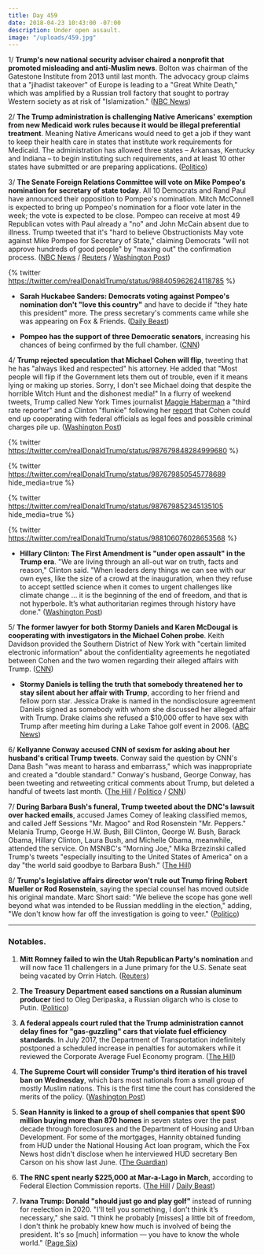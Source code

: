 ```yaml
---
title: Day 459
date: 2018-04-23 10:43:00 -07:00
description: Under open assault.
image: "/uploads/459.jpg"
---
```


1/ **Trump's new national security adviser chaired a nonprofit that promoted misleading and anti-Muslim news**. Bolton was chairman of the Gatestone Institute from 2013 until last month. The advocacy group claims that a "jihadist takeover" of Europe is leading to a "Great White Death," which was amplified by a Russian troll factory that sought to portray Western society as at risk of "Islamization." ([NBC News](https://www.nbcnews.com/politics/white-house/john-bolton-chaired-anti-muslim-think-tank-n868171))

2/ **The Trump administration is challenging Native Americans' exemption from new Medicaid work rules because it would be illegal preferential treatment**. Meaning Native Americans would need to get a job if they want to keep their health care in states that institute work requirements for Medicaid. The administration has allowed three states – Arkansas, Kentucky and Indiana – to begin instituting such requirements, and at least 10 other states have submitted or are preparing applications. ([Politico](https://www.politico.com/story/2018/04/22/trump-native-americans-historical-standing-492794))

3/ **The Senate Foreign Relations Committee will vote on Mike Pompeo's nomination for secretary of state today**. All 10 Democrats and Rand Paul have announced their opposition to Pompeo's nomination. Mitch McConnell is expected to bring up Pompeo's nomination for a floor vote later in the week; the vote is expected to be close. Pompeo can receive at most 49 Republican votes with Paul already a "no" and John McCain absent due to illness. Trump tweeted that it's "hard to believe Obstructionists May vote against Mike Pompeo for Secretary of State," claiming Democrats "will not approve hundreds of good people" by "maxing out" the confirmation process. ([NBC News](https://www.nbcnews.com/politics/congress/critical-week-mike-pompeo-rocky-path-senate-confirmation-n867891) / [Reuters](https://www.reuters.com/article/us-usa-trump-pompeo-explainer/in-bumpy-road-to-confirmation-pompeo-faces-committee-vote-idUSKBN1HT0IH) / [Washington Post](https://www.washingtonpost.com/politics/white-house-officials-urge-democrats-to-reconsider-support-for-pompeo-ahead-of-monday-committee-vote/2018/04/23/59841c5e-46ef-11e8-8b5a-3b1697adcc2a_story.html))

{% twitter https://twitter.com/realDonaldTrump/status/988405962624118785 %}

* **Sarah Huckabee Sanders: Democrats voting against Pompeo's nomination don't "love this country"** and have to decide if "they hate this president" more. The press secretary's comments came while she was appearing on Fox & Friends. ([Daily Beast](https://www.thedailybeast.com/sarah-huckabee-sanders-democrats-voting-against-pompeo-dont-love-america))

* **Pompeo has the support of three Democratic senators**, increasing his chances of being confirmed by the full chamber. ([CNN](https://www.cnn.com/2018/04/23/politics/joe-manchin-mike-pompeo-secretary-of-state-vote/index.html))

4/ **Trump rejected speculation that Michael Cohen will flip**, tweeting that he has "always liked and respected" his attorney. He added that "Most people will flip if the Government lets them out of trouble, even if it means lying or making up stories. Sorry, I don't see Michael doing that despite the horrible Witch Hunt and the dishonest media!" In a flurry of weekend tweets, Trump called New York Times journalist [Maggie Haberman](https://twitter.com/maggieNYT/) a "third rate reporter" and a Clinton "flunkie" following her [report](https://www.nytimes.com/2018/04/20/us/politics/trump-michael-cohen.html) that Cohen could end up cooperating with federal officials as legal fees and possible criminal charges pile up. ([Washington Post](https://www.washingtonpost.com/politics/michael-cohen-once-at-pinnacle-of-trumps-world-now-poses-threat-to-it/2018/04/21/efb1c9c6-3cd4-11e8-974f-aacd97698cef_story.html))

{% twitter https://twitter.com/realDonaldTrump/status/987679848284999680 %}

{% twitter https://twitter.com/realDonaldTrump/status/987679850545778689 hide_media=true %}

{% twitter https://twitter.com/realDonaldTrump/status/987679852345135105 hide_media=true %}

{% twitter https://twitter.com/realDonaldTrump/status/988106076028653568 %}

* **Hillary Clinton: The First Amendment is "under open assault" in the Trump era**. "We are living through an all-out war on truth, facts and reason," Clinton said. "When leaders deny things we can see with our own eyes, like the size of a crowd at the inauguration, when they refuse to accept settled science when it comes to urgent challenges like climate change ... it is the beginning of the end of freedom, and that is not hyperbole. It’s what authoritarian regimes through history have done." ([Washington Post](https://www.washingtonpost.com/national/clinton-free-press-is-under-open-assault-in-trump-era/2018/04/23/73ab9d7e-4707-11e8-8082-105a446d19b8_story.html))

5/ **The former lawyer for both Stormy Daniels and Karen McDougal is cooperating with investigators in the Michael Cohen probe**. Keith Davidson provided the Southern District of New York with "certain limited electronic information" about the confidentiality agreements he negotiated between Cohen and the two women regarding their alleged affairs with Trump. ([CNN](https://www.cnn.com/2018/04/20/politics/keith-davidson-michael-cohen/index.html))

* **Stormy Daniels is telling the truth that somebody threatened her to stay silent about her affair with Trump**, according to her friend and fellow porn star. Jessica Drake is named in the nondisclosure agreement Daniels signed as somebody with whom she discussed her alleged affair with Trump. Drake claims she refused a $10,000 offer to have sex with Trump after meeting him during a Lake Tahoe golf event in 2006. ([ABC News](http://abcnews.go.com/Politics/porn-star-stormy-daniels-telling-truth-alleged-trump/story?id=54651663))

6/ **Kellyanne Conway accused CNN of sexism for asking about her husband's critical Trump tweets**. Conway said the question by CNN's Dana Bash "was meant to harass and embarrass," which was inappropriate and created a "double standard." Conway's husband, George Conway, has been tweeting and retweeting critical comments about Trump, but deleted a handful of tweets last month. ([The Hill](http://thehill.com/homenews/sunday-talk-shows/384319-conway-lashes-out-at-cnn-for-question-about-husbands-tweets) / [Politico](https://www.politico.com/story/2018/04/22/kellyanne-conway-dana-bash-cnn-545220) / [CNN](https://www.cnn.com/2018/04/22/politics/kellyanne-conway-george-conway-tweets-cnntv/index.html))

7/ **During Barbara Bush's funeral, Trump tweeted about the DNC's lawsuit over hacked emails**, accused James Comey of leaking classified memos, and called Jeff Sessions "Mr. Magoo" and Rod Rosenstein "Mr. Peppers." Melania Trump, George H.W. Bush, Bill Clinton, George W. Bush, Barack Obama, Hillary Clinton, Laura Bush, and Michelle Obama, meanwhile, attended the service. On MSNBC's "Morning Joe," Mika Brzezinski called Trump's tweets "especially insulting to the United States of America" on a day "the world said goodbye to Barbara Bush." ([The Hill](http://thehill.com/homenews/media/384403-morning-joe-host-trump-tweeting-during-barbara-bush-funeral-was-insulting-to))

8/ **Trump's legislative affairs director won't rule out Trump firing Robert Mueller or Rod Rosenstein**, saying the special counsel has moved outside his original mandate. Marc Short said: "We believe the scope has gone well beyond what was intended to be Russian meddling in the election," adding, "We don't know how far off the investigation is going to veer." ([Politico](https://www.politico.com/story/2018/04/22/mueller-trump-marc-short-firing-545181))

---

### Notables.

1. **Mitt Romney failed to win the Utah Republican Party's nomination** and will now face 11 challengers in a June primary for the U.S. Senate seat being vacated by Orrin Hatch. ([Reuters](https://www.reuters.com/article/us-usa-politics-romney/romney-fails-to-win-republican-nomination-for-senate-heads-to-primary-in-june-idUSKBN1HT048))

2. **The Treasury Department eased sanctions on a Russian aluminum producer** tied to Oleg Deripaska, a Russian oligarch who is close to Putin. ([Politico](https://www.politico.com/story/2018/04/23/us-sanctions-russia-rusal-oleg-deripaska-545660))

3. **A federal appeals court ruled that the Trump administration cannot delay fines for "gas-guzzling" cars that violate fuel efficiency standards**. In July 2017, the Department of Transportation indefinitely postponed a scheduled increase in penalties for automakers while it reviewed the Corporate Average Fuel Economy program. ([The Hill](http://thehill.com/policy/energy-environment/384415-court-rules-against-trump-admins-delay-of-car-efficiency-fines))

4. **The Supreme Court will consider Trump's third iteration of his travel ban on Wednesday**, which bars most nationals from a small group of mostly Muslim nations. This is the first time the court has considered the merits of the policy. ([Washington Post](https://www.washingtonpost.com/politics/courts_law/in-travel-ban-case-supreme-court-considers-the-president-vs-this-president/2018/04/22/f33f1edc-44cb-11e8-8569-26fda6b404c7_story.html))

5. **Sean Hannity is linked to a group of shell companies that spent $90 million buying more than 870 homes** in seven states over the past decade through foreclosures and the Department of Housing and Urban Development. For some of the mortgages, Hannity obtained funding from HUD under the National Housing Act loan program, which the Fox News host didn't disclose when he interviewed HUD secretary Ben Carson on his show last June. ([The Guardian](https://www.theguardian.com/media/2018/apr/22/michael-cohen-sean-hannity-property-real-estate-ben-carson-hud))

6. **The RNC spent nearly $225,000 at Mar-a-Lago in March**, according to Federal Election Commission reports. ([The Hill](http://thehill.com/homenews/administration/384437-rnc-spent-225k-at-mar-a-lago-resort-last-month) / [Daily Beast](https://www.thedailybeast.com/republican-national-committee-spent-dollar225k-at-trumps-mar-a-lago-resort-just-last-month))

7. **Ivana Trump: Donald "should just go and play golf"** instead of running for reelection in 2020. "I'll tell you something, I don't think it’s necessary," she said. "I think he probably \[misses\] a little bit of freedom, I don't think he probably knew how much is involved of being the president. It's so \[much\] information — you have to know the whole world." ([Page Six](https://pagesix.com/2018/04/21/ivana-trump-says-donald-should-just-go-and-play-golf/))
